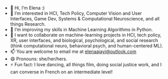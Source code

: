 - 👋 Hi, I’m Elena :) 
- 👀 I’m interested in HCI, Tech Policy, Computer Vision and User Interfaces, Game Dev, Systems & Computational Neuroscience, and all things Research.
- 🌱 I’m improving my skills in Machine Learning Algorithms in Python.
- 💞️ I want to collaborate on machine-learning projects in HCI, tech policy, XR, user interfaces, and biological, psychological, and social research (think computational neuro, behavioral psych, and human-centered ML).
- 📫 You are welcome to email me at elenaajayi@outlook.com
- 😄 Pronouns: she/her/hers.
- ⚡ Fun fact: I love dancing, all things film, doing social justice work, and I can converse in French on an intermediate level!

<!---
elenaajayi/elenaajayi is a ✨ special ✨ repository because its `README.md` (this file) appears on your GitHub profile.
You can click the Preview link to take a look at your changes.
--->
